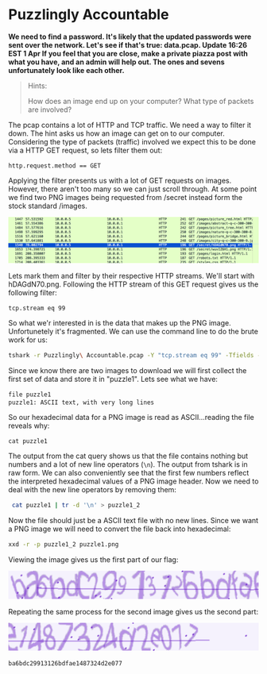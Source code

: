 <h1>Puzzlingly Accountable</h1>
<B>We need to find a password. It's likely that the updated passwords were sent over the network. Let's see if that's true: data.pcap. Update 16:26 EST 1 Apr If you feel that you are close, make a private piazza post with what you have, and an admin will help out. The ones and sevens unfortunately look like each other.</B>

>Hints:
>
>How does an image end up on your computer? What type of packets are involved?

The pcap contains a lot of HTTP and TCP traffic. We need a way to filter it down. The hint asks us how an image can get on to our computer. Considering the type of packets (traffic) involved we expect this to be done via a HTTP GET request, so lets filter them out:

```
http.request.method == GET
```
Applying the filter presents us with a lot of GET requests on images. However, there aren't too many so we can just scroll through. At some point we find two PNG images being requested from /secret instead form the stock standard /images.

![](../../resources/ce4c68da5b86c355903c778f81ab5f49.png)

Lets mark them and filter by their respective HTTP streams. We'll start with hDAGdN70.png. Following the HTTP stream of this GET request gives us the following filter:

```
tcp.stream eq 99
```
So what we'r interested in is the data that makes up the PNG image. Unfortunetely it's fragmented. We can use the command line to do the brute work for us:

```bash
tshark -r Puzzlingly\ Accountable.pcap -Y "tcp.stream eq 99" -Tfields -e data > puzzle1
```
Since we know there are two images to download we will first collect the first set of data and store it in "puzzle1". Lets see what we have:

```
file puzzle1
puzzle1: ASCII text, with very long lines
```
So our hexadecimal data for a PNG image is read as ASCII...reading the file reveals why:

```
cat puzzle1
```
The output from the cat query shows us that the file contains nothing but numbers and a lot of new line operators (`\n`). The output from tshark is in raw form. We can also conveniently see that the first few numbers reflect the interpreted hexadecimal values of a PNG image header. Now we need to deal with the new line operators by removing them:

```bash
 cat puzzle1 | tr -d '\n' > puzzle1_2
```

Now the file should just be a ASCII text file with no new lines. Since we want a PNG image we will need to convert the file back into hexadecimal:

```bash
xxd -r -p puzzle1_2 puzzle1.png
```
Viewing the image gives us the first part of our flag:

![](../../resources/2a6def372df485e8744b42414139c8fc.png)

Repeating the same process for the second image gives us the second part:

![](../../resources/48cb50f59d26d7c2cf25026d3ccf907e.png)

```
ba6bdc29913126bdfae1487324d2e077
```